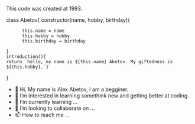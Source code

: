This code was created at 1993.

class Abetov{
    constructor(name, hobby, birthday){	
	
		  this.name = name
          this.hobby = hobby
          this.birthday = birthday	  
		  
    }
    introduction(){
    return `hello, my name is ${this.name} Abetov. My giftedness is ${this.hobby}.`}
}


- 👋 Hi, My name is Alex Abetov, I am a begginer.
- 👀 I’m interested in learning somethink new and getting better at coding.
- 🌱 I’m currently learning ...
- 💞️ I’m looking to collaborate on ...
- 📫 How to reach me ...

<!---
AlexAbS1993/AlexAbS1993 is a ✨ special ✨ repository because its `README.md` (this file) appears on your GitHub profile.
You can click the Preview link to take a look at your changes.
--->
